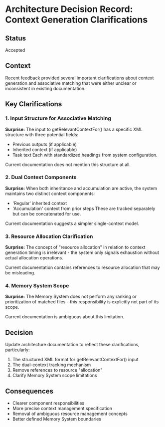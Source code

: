# Architecture Decision Record: Context Generation Clarifications

## Status
Accepted

## Context
Recent feedback provided several important clarifications about context generation and associative matching that were either unclear or inconsistent in existing documentation.

## Key Clarifications

### 1. Input Structure for Associative Matching
**Surprise:** The input to getRelevantContextFor() has a specific XML structure with three potential fields:
- Previous outputs (if applicable)
- Inherited context (if applicable)
- Task text
Each with standardized headings from system configuration.

Current documentation does not mention this structure at all.

### 2. Dual Context Components
**Surprise:** When both inheritance and accumulation are active, the system maintains two distinct context components:
- 'Regular' inherited context
- 'Accumulation' context from prior steps
These are tracked separately but can be concatenated for use.

Current documentation suggests a simpler single-context model.

### 3. Resource Allocation Clarification
**Surprise:** The concept of "resource allocation" in relation to context generation timing is irrelevant - the system only signals exhaustion without actual allocation operations.

Current documentation contains references to resource allocation that may be misleading.

### 4. Memory System Scope
**Surprise:** The Memory System does not perform any ranking or prioritization of matched files - this responsibility is explicitly not part of its scope.

Current documentation is ambiguous about this limitation.

## Decision
Update architecture documentation to reflect these clarifications, particularly:
1. The structured XML format for getRelevantContextFor() input
2. The dual-context tracking mechanism
3. Remove references to resource "allocation"
4. Clarify Memory System scope limitations

## Consequences
- Clearer component responsibilities
- More precise context management specification
- Removal of ambiguous resource management concepts
- Better defined Memory System boundaries

